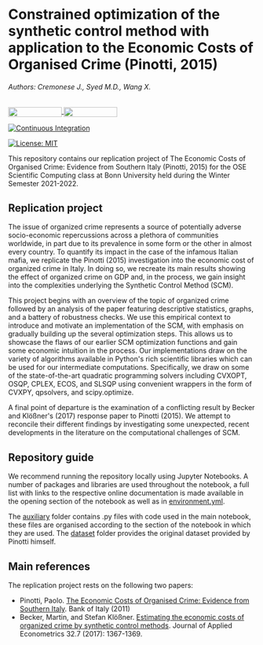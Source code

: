 # Constrained optimization of the synthetic control method with application to the Economic Costs of Organised Crime (Pinotti, 2015)
###### Authors: Cremonese J., Syed M.D., Wang X.

<a href="https://nbviewer.org/github/OpenSourceEconomics/ose-scientific-computing-course-jdx-mafia-1/blob/master/Replication%20notebook.ipynb"
   target="_parent">
   <img align="center" 
  src="https://raw.githubusercontent.com/jupyter/design/master/logos/Badges/nbviewer_badge.png" 
      width="109" height="20"> 
</a> 
<a href="https://gesis.mybinder.org/binder/v2/gh/OpenSourceEconomics/ose-scientific-computing-course-jdx-mafia-1/07a0ac8130a315254cd1257509ca52ab7ec10678?urlpath=lab%2Ftree%2FReplication%20notebook.ipynb"
    target="_parent">
    <img align="center"
       src="https://mybinder.org/badge_logo.svg"
       width="109" height="20">
</a>

[![Continuous Integration](https://github.com/OpenSourceEconomics/ose-scientific-computing-course-jdx-mafia-1/actions/workflows/ci.yml/badge.svg)](https://github.com/OpenSourceEconomics/ose-scientific-computing-course-jdx-mafia-1/actions/workflows/ci.yml)


[![License: MIT](https://img.shields.io/badge/License-MIT-blue.svg)](https://github.com/OpenSourceEconomics/ose-scientific-computing-course-jdx-mafia-1/blob/37c9f20c82fa9f328bce4efe5a858feca1d18bbe/LICENSE) 
</a> 

This repository contains our replication project of The Economic Costs of Organised Crime: Evidence from Southern Italy (Pinotti, 2015) for the OSE Scientific Computing class at Bonn University held during the Winter Semester 2021-2022. <br>


## Replication project
The issue of organized crime represents a source of potentially adverse socio-economic repercussions across a plethora of communities worldwide, in part due to its prevalence in some form or the other in almost every country. To quantify its impact in the case of the infamous Italian mafia, we replicate the Pinotti (2015) investigation into the economic cost of organized crime in Italy. In doing so, we recreate its main results showing the effect of organized crime on GDP and, in the process, we gain insight into the complexities underlying the Synthetic Control Method (SCM). 

This project begins with an overview of the topic of organized crime followed by an analysis of the paper featuring descriptive statistics, graphs, and a battery of robustness checks. We use this empirical context to introduce and motivate an implementation of the SCM, with emphasis on gradually building up the several optimization steps. This allows us to showcase the flaws of our earlier SCM optimization functions and gain some economic intuition in the process. Our implementations draw on the variety of algorithms available in Python's rich scientific libraries which can be used for our intermediate computations. Specifically, we draw on some of the state-of-the-art quadratic programming solvers including CVXOPT, OSQP, CPLEX, ECOS, and SLSQP using convenient wrappers in the form of CVXPY, qpsolvers, and scipy.optimize. 

A final point of departure is the examination of a conflicting result by Becker and Klößner's (2017) response paper to Pinotti (2015). We attempt to reconcile their different findings by investigating some unexpected, recent developments in the literature on the computational challenges of SCM.


## Repository guide
We recommend running the repository locally using Jupyter Notebooks. A number of packages and libraries are used throughout the notebook, a full list with links to the respective online documentation is made available in the opening section of the notebook as well as in [environment.yml](https://github.com/OpenSourceEconomics/ose-scientific-computing-course-jdx-mafia-1/blob/master/environment.yml).

The [auxiliary](https://github.com/OpenSourceEconomics/ose-scientific-computing-course-jdx-mafia-1/tree/master/auxiliary) folder contains .py files with code used in the main notebook, these files are organised according to the section of the notebook in which they are used. The [dataset](https://github.com/OpenSourceEconomics/ose-scientific-computing-course-jdx-mafia-1/tree/master/dataset) folder provides the original dataset provided by Pinotti himself. 


## Main references
The replication project rests on the following two papers:
- Pinotti, Paolo. [The Economic Costs of Organised Crime: Evidence from Southern Italy](https://onlinelibrary.wiley.com/doi/abs/10.1111/ecoj.12235). Bank of Italy (2011)
- Becker, Martin, and Stefan Klößner. [Estimating the economic costs of organized crime by synthetic control methods](https://onlinelibrary.wiley.com/doi/abs/10.1002/jae.2572). Journal of Applied Econometrics 32.7 (2017): 1367-1369. <br>
